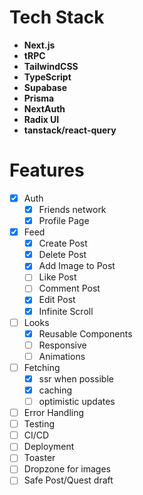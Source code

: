 # Tech Stack

<b>

- Next.js
- tRPC
- TailwindCSS
- TypeScript
- Supabase
- Prisma
- NextAuth
- Radix UI
- tanstack/react-query
  </b>

# Features

- [x] Auth
  - [x] Friends network
  - [x] Profile Page
- [x] Feed
  - [x] Create Post
  - [x] Delete Post
  - [x] Add Image to Post
  - [ ] Like Post
  - [ ] Comment Post
  - [x] Edit Post
  - [x] Infinite Scroll
- [ ] Looks
  - [x] Reusable Components
  - [ ] Responsive
  - [ ] Animations
- [ ] Fetching
  - [x] ssr when possible
  - [x] caching
  - [ ] optimistic updates
- [ ] Error Handling
- [ ] Testing
- [ ] CI/CD
- [ ] Deployment
- [ ] Toaster
- [ ] Dropzone for images
- [ ] Safe Post/Quest draft
